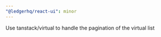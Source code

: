 ```yaml
---
"@ledgerhq/react-ui": minor
---
```


Use tanstack/virtual to handle the pagination of the virtual list
